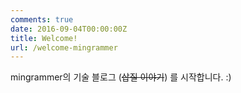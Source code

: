 ```yaml
---
comments: true
date: 2016-09-04T00:00:00Z
title: Welcome!
url: /welcome-mingrammer
---
```


mingrammer의 기술 블로그 (<del>삽질 이야기</del>) 를 시작합니다. :)
